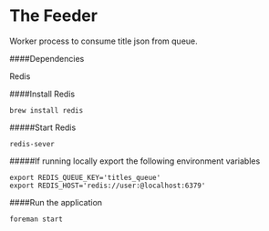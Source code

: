 The Feeder
======

Worker process to consume title json from queue.

####Dependencies

Redis

####Install Redis

```
brew install redis
```

#####Start Redis

```
redis-sever
```

#####If running locally export the following environment variables

```
export REDIS_QUEUE_KEY='titles_queue'
export REDIS_HOST='redis://user:@localhost:6379'
```

####Run the application
```
foreman start
```
